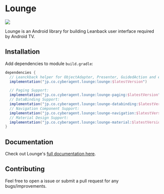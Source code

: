 # Lounge

<p>
  <a href="https://search.maven.org/search?q=g:jp.co.cyberagent.lounge">
    <img src="https://img.shields.io/maven-central/v/jp.co.cyberagent.lounge/lounge"/>
  </a>
</p>

Lounge is an Android library for building Leanback user interface required by Android TV.

## Installation

Add dependencies to module `build.gradle`:

```gradle
dependencies {
  // Leanckback helper for ObjectAdapter, Presenter, GuidedAction and et al.
  implementation("jp.co.cyberagent.lounge:lounge:$latestVersion")

  // Paging Support:
  implementation("jp.co.cyberagent.lounge:lounge-paging:$latestVersion")
  // DataBinding Support:
  implementation("jp.co.cyberagent.lounge:lounge-databinding:$latestVersion")
  // Navigation Component Support:
  implementation("jp.co.cyberagent.lounge:lounge-navigation:$latestVersion")
  // Material Design Support:
  implementation("jp.co.cyberagent.lounge:lounge-material:$latestVersion")
}
```

## Documentation

Check out Lounge's [full documentation here](https://ca-love.github.io/lounge/).

## Contributing

Feel free to open a issue or submit a pull request for any bugs/improvements.

